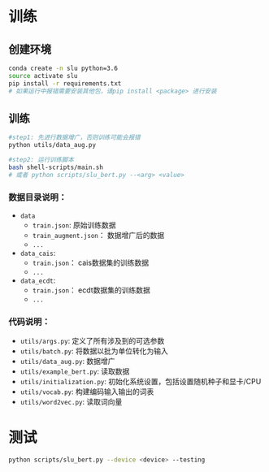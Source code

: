 <!-- ## 训练结果
| 词向量 | 文本输入 | 模型 | 解码模块 | 收敛轮数 | Dev acc |
| ---- | ---- | ---- |  ---- |  ---- |  ---- |  
| original(TA) | asr_1best | BiLSTM | original | ? | 71.3966 |
| original(TA) | manual_transcript | BiLSTM | original | 87 | 93.1844 |
| sgns.zhihu.word | manual_transcript | BiLSTM | original | 48 | 94.1899  |
| sgns.zhihu.bigram-char | manual_transcript | BiLSTM | original | 40 | 93.9665  |
| sgns.context.word-word.dynwin5.thr10.neg5.dim300.iter5 | manual_transcript | BiLSTM | original | 8 | 93.0726 | -->

# 训练

## 创建环境
```bash
conda create -n slu python=3.6
source activate slu
pip install -r requirements.txt
# 如果运行中报错需要安装其他包，请pip install <package> 进行安装
```

## 训练
```bash
#step1: 先进行数据增广，否则训练可能会报错
python utils/data_aug.py

#step2: 运行训练脚本
bash shell-scripts/main.sh
# 或者 python scripts/slu_bert.py --<arg> <value>
```
### 数据目录说明：
- `data`
  - `train.json`: 原始训练数据
  - `train_augment.json`： 数据增广后的数据
  - `...` 
- `data_cais`:
  - `train.json`： cais数据集的训练数据
  - `...`
- `data_ecdt`:
  - `train.json`： ecdt数据集的训练数据
  - `...`

### 代码说明：
- `utils/args.py`: 定义了所有涉及到的可选参数
- `utils/batch.py`: 将数据以批为单位转化为输入
- `utils/data_aug.py`: 数据增广
- `utils/example_bert.py`: 读取数据
- `utils/initialization.py`: 初始化系统设置，包括设置随机种子和显卡/CPU
- `utils/vocab.py`: 构建编码输入输出的词表
- `utils/word2vec.py`: 读取词向量

# 测试
```bash
python scripts/slu_bert.py --device <device> --testing
```